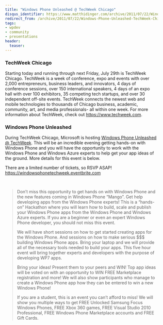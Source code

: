 ```yaml
---
title: "Windows Phone Unleashed @ TechWeek Chicago"
disqus_identifier: https://www.matthidinger.com/archive/2011/07/22/Windows-Phone-Unleashed-TechWeek-Chicago.aspx
redirect_from: /archive/2011/07/22/Windows-Phone-Unleashed-TechWeek-Chicago.aspx/
tags: 
- wpdev
- community
- presentations
header:
  teaser: 
---
```

### TechWeek Chicago

Starting today and running through next Friday, July 29th is TechWeek Chicago. TechWeek is a week of conference, expo and events with over 2,000 entrepreneurs, business leaders, and innovators, 4 days of conference sessions, over 150 international speakers, 4 days of an expo hall with over 100 exhibitors, 35 competing tech startups, and over 30 independent off-site events. TechWeek connects the newest web and mobile technologies to thousands of Chicago business, academic, community, art, and media professionals- all within one week. For more information about TechWeek, check out <https://www.techweek.com>.

### Windows Phone Unleashed

During TechWeek Chicago, Microsoft is hosting [Windows Phone Unleashed @ TechWeek](https://windowsphonetechweek.eventbrite.com). This will be an incredible evening getting hands-on with Windows Phone and you will have the opportunity to work with the Windows Phone and Windows Azure experts to help get your app ideas of the ground. More details for this event is below.

There are a limited number of tickets, so RSVP ASAP!
<https://windowsphonetechweek.eventbrite.com>

 

> Don’t miss this opportunity to get hands on with Windows Phone and the new features coming in Windows Phone “Mango”. Get help developing apps from the Windows Phone experts! This is a “hands-on” Hackathon where you will learn how to build, scale and publish your Windows Phone apps from the Windows Phone and Windows Azure experts. If you are a beginner or even an expert Windows Phone developer, you should not miss this event.
>
> We will have short sessions on how to get started creating apps for the Windows Phone. And sessions on how to make serious $$$ building Windows Phone apps. Bring your laptop and we will provide all of the necessary tools needed to build your apps. This five hour event will bring together experts and developers with the purpose of developing WP7 apps.
>
> Bring your ideas! Present them to your peers and WIN! Top app ideas will be voted on with an opportunity to WIN FREE Marketplace registration and more! We will also show participants who manage to create a Windows Phone app how they can be entered to win a new Windows Phone!
>
> If you are a student, this is an event you can’t afford to miss! We will show you multiple ways to get FREE Unlocked Samsung Focus Windows Phones, FREE Xbox 360 games, FREE Visual Studio 2010 Professional, FREE Windows Phone Marketplace accounts and FREE Gift Cards.

